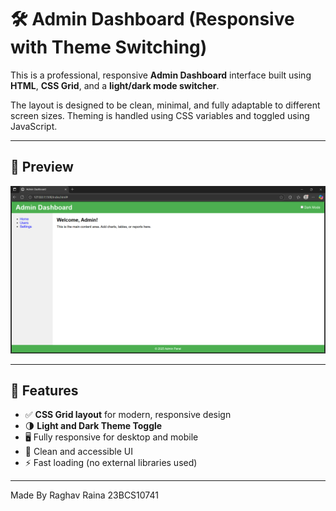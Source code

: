 # 🛠️ Admin Dashboard (Responsive with Theme Switching)

This is a professional, responsive **Admin Dashboard** interface built using **HTML**, **CSS Grid**, and a **light/dark mode switcher**.

The layout is designed to be clean, minimal, and fully adaptable to different screen sizes. Theming is handled using CSS variables and toggled using JavaScript.

---

## 📸 Preview

![Dashboard Preview](Admin.png)


---

## 🚀 Features

- ✅ **CSS Grid layout** for modern, responsive design
- 🌗 **Light and Dark Theme Toggle**
- 🖥️ Fully responsive for desktop and mobile
- 🎨 Clean and accessible UI
- ⚡ Fast loading (no external libraries used)

---

Made By Raghav Raina 23BCS10741
